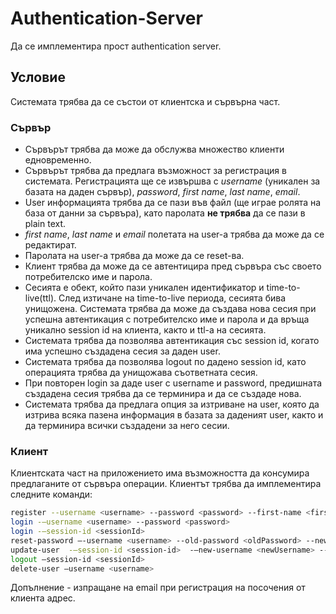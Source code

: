 # Authentication-Server

Да се имплементира прост authentication server.

## Условие

Системата трябва да се състои от клиентска и сървърна част.

###	Сървър

- Сървърът трябва да може да обслужва множество клиенти едновременно.
- Сървърът трябва да предлага възможност за регистрация в системата. Регистрацията ще се извършва с *username* (уникален за базата на даден сървър), *password*, *first name*, *last name*, *email*.
- User информацията трябва да се пази във файл (ще играе ролята на база от данни за сървъра), като паролата **не трябва** да се пази в plain text.
- *first name*, *last name* и *email* полетата на user-a трябва да може да се редактират.
- Паролата на user-a трябва да може да се reset-ва.
- Клиент трябва да може да се автентицира пред сървъра със своето потребителско име и парола.
- Сесията е обект, който пази уникален идентификатор и time-to-live(ttl). След изтичане на time-to-live периода, сесията бива унищожена.
Системата трябва да може да създава нова сесия при успешна автентикация с потребителско име и парола и да връща уникално session id на клиента, както и ttl-а на сесията.
- Системата трябва да позволява автентикация със session id, когато има успешно създадена сесия за даден user.
- Системата трябва да позволява logout по дадено session id, като операцията трябва да унищожава съответната сесия.
- При повторен login за даде user с username и password, предишната създадена сесия трябва да се терминира и да се създаде нова.
- Системата трябва да предлага опция за изтриване на user, която да изтрива всяка пазена информация в базата за даденият user, както и да терминира всички създадени за него сесии.

###	Клиент

Клиентската част на приложението има възможността да консумира предлаганите от сървъра операции. Клиентът трябва да имплементира следните команди:

```bash
register --username <username> --password <password> --first-name <firstName> --last-name <lastName> --email <email>
login -–username <username> --password <password>
login -–session-id <sessionId>
reset-password –-username <username> --old-password <oldPassword> --new-password <newPassword>
update-user  -–session-id <session-id>  -–new-username <newUsername> --new-first-name <newFirstName> --new-last-name <newLastName> --new-email <email>. Всички параметри освен --session-id в тази команда са опционални.
logout –session-id <sessionId>
delete-user –username <username>
```
Допълнение - изпращане на email при регистрация на посочения от клиента адрес.
